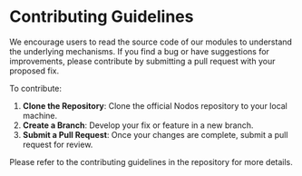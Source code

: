 # Contributing Guidelines

We encourage users to read the source code of our modules to understand the underlying mechanisms. If you find a bug or have suggestions for improvements, please contribute by submitting a pull request with your proposed fix.

To contribute:

1. **Clone the Repository**: Clone the official Nodos repository to your local machine.
2. **Create a Branch**: Develop your fix or feature in a new branch.
3. **Submit a Pull Request**: Once your changes are complete, submit a pull request for review.

Please refer to the contributing guidelines in the repository for more details.
